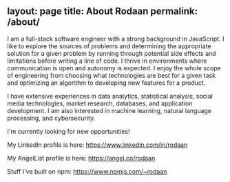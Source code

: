 layout: page
title: About Rodaan
permalink: /about/
---

I am a full-stack software engineer with a strong background in JavaScript. I like to explore the sources of problems and determining the appropriate solution for a given problem by running through potential side effects and limitations before writing a line of code. I thrive in environments where communication is open and autonomy is expected. I enjoy the whole scope of engineering from choosing what technologies are best for a given task and optimizing an algorithm to developing new features for a product.

I have extensive experiences in data analytics, statistical analysis, social media technologies, market research, databases, and application development. I am also interested in machine learning, natural language processing, and cybersecurity.

I'm currently looking for new opportunities!

My LinkedIn profile is here: https://www.linkedin.com/in/rodaan

My AngelList profile is here: https://angel.co/rodaan

Stuff I've built on npm: https://www.npmjs.com/~rodaan
